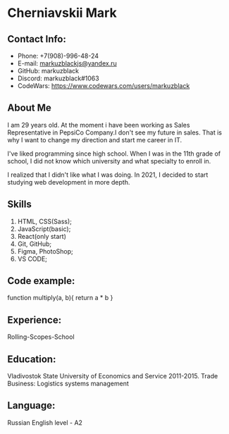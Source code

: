 # Cherniavskii Mark
## Contact Info:
* Phone: +7(908)-996-48-24
* E-mail: markuzblackjs@yandex.ru
* GitHub: markuzblack
* Discord: markuzblack#1063
* CodeWars: https://www.codewars.com/users/markuzblack
## About Me
I am 29 years old. At the moment i have been working as Sales Representative in PepsiCo Company.I don't see my future in sales. That is why I want to change my direction and start me career in IT.

I've liked programming since high school. When I was in the 11th grade of school, I did not know which university and what specialty to enroll in.

I realized that I didn't like what I was doing. In 2021, I decided to start studying web development in more depth.
## Skills
1. HTML, CSS(Sass);
2. JavaScript(basic);
3. React(only start)
4. Git, GitHub;
5. Figma, PhotoShop;
6. VS CODE;
## Code example:
function multiply(a, b){
 return a * b
}
## Experience:
Rolling-Scopes-School
## Education:
Vladivostok State University of Economics and Service 2011-2015.
Trade Business: Logistics systems management
## Language:
Russian
English level - A2